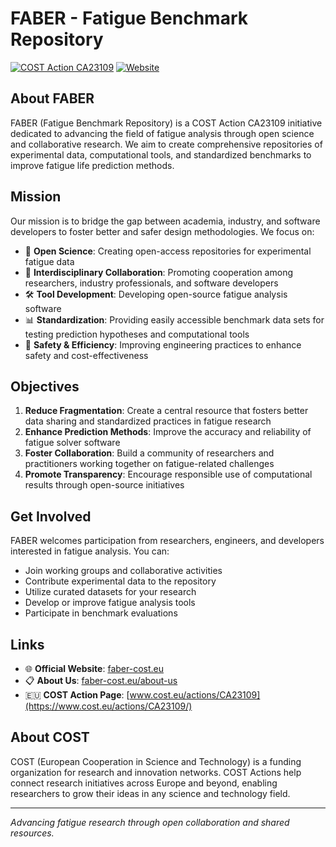 # FABER - Fatigue Benchmark Repository

[![COST Action CA23109](https://img.shields.io/badge/COST%20Action-CA23109-blue)](https://www.cost.eu/actions/CA23109/)
[![Website](https://img.shields.io/badge/Website-faber--cost.eu-green)](https://faber-cost.eu/)

## About FABER

FABER (Fatigue Benchmark Repository) is a COST Action CA23109 initiative dedicated to advancing the field of fatigue analysis through open science and collaborative research. We aim to create comprehensive repositories of experimental data, computational tools, and standardized benchmarks to improve fatigue life prediction methods.

## Mission

Our mission is to bridge the gap between academia, industry, and software developers to foster better and safer design methodologies. We focus on:

- 🔬 **Open Science**: Creating open-access repositories for experimental fatigue data
- 🤝 **Interdisciplinary Collaboration**: Promoting cooperation among researchers, industry professionals, and software developers
- 🛠️ **Tool Development**: Developing open-source fatigue analysis software
- 📊 **Standardization**: Providing easily accessible benchmark data sets for testing prediction hypotheses and computational tools
- 🎯 **Safety & Efficiency**: Improving engineering practices to enhance safety and cost-effectiveness

## Objectives

1. **Reduce Fragmentation**: Create a central resource that fosters better data sharing and standardized practices in fatigue research
2. **Enhance Prediction Methods**: Improve the accuracy and reliability of fatigue solver software
3. **Foster Collaboration**: Build a community of researchers and practitioners working together on fatigue-related challenges
4. **Promote Transparency**: Encourage responsible use of computational results through open-source initiatives

## Get Involved

FABER welcomes participation from researchers, engineers, and developers interested in fatigue analysis. You can:

- Join working groups and collaborative activities
- Contribute experimental data to the repository
- Utilize curated datasets for your research
- Develop or improve fatigue analysis tools
- Participate in benchmark evaluations

## Links

- 🌐 **Official Website**: [faber-cost.eu](https://faber-cost.eu/)
- 📋 **About Us**: [faber-cost.eu/about-us](https://faber-cost.eu/about-us/)
- 🇪🇺 **COST Action Page**: [www.cost.eu/actions/CA23109](https://www.cost.eu/actions/CA23109/)

## About COST

COST (European Cooperation in Science and Technology) is a funding organization for research and innovation networks. COST Actions help connect research initiatives across Europe and beyond, enabling researchers to grow their ideas in any science and technology field.

---

*Advancing fatigue research through open collaboration and shared resources.*
